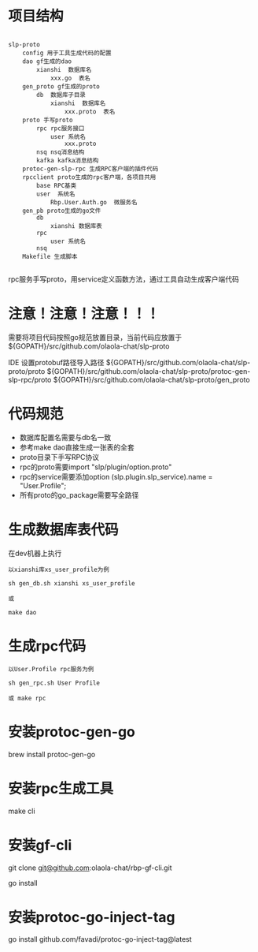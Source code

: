 

# 项目结构

```

slp-proto
    config 用于工具生成代码的配置
    dao gf生成的dao
        xianshi  数据库名
            xxx.go  表名
    gen_proto gf生成的proto
        db  数据库子目录
            xianshi  数据库名
                xxx.proto  表名
    proto 手写proto
        rpc rpc服务接口
            user 系统名
                xxx.proto
        nsq nsq消息结构
        kafka kafka消息结构
    protoc-gen-slp-rpc 生成RPC客户端的插件代码
    rpcclient proto生成的rpc客户端，各项目共用
        base RPC基类
        user  系统名
            Rbp.User.Auth.go  微服务名
    gen_pb proto生成的go文件
        db
            xianshi 数据库表
        rpc
            user 系统名
        nsq 
    Makefile 生成脚本
    
```

rpc服务手写proto，用service定义函数方法，通过工具自动生成客户端代码


# 注意！注意！注意！！！

需要将项目代码按照go规范放置目录，当前代码应放置于${GOPATH}/src/github.com/olaola-chat/slp-proto

IDE 设置protobuf路径导入路径
${GOPATH}/src/github.com/olaola-chat/slp-proto/proto
${GOPATH}/src/github.com/olaola-chat/slp-proto/protoc-gen-slp-rpc/proto
${GOPATH}/src/github.com/olaola-chat/slp-proto/gen_proto


# 代码规范

* 数据库配置名需要与db名一致
* 参考make dao直接生成一张表的全套
* proto目录下手写RPC协议
* rpc的proto需要import "slp/plugin/option.proto"
* rpc的service需要添加option (slp.plugin.slp_service).name = "User.Profile";
* 所有proto的go_package需要写全路径

# 生成数据库表代码

在dev机器上执行

```
以xianshi库xs_user_profile为例

sh gen_db.sh xianshi xs_user_profile

或

make dao

```

# 生成rpc代码

```
以User.Profile rpc服务为例

sh gen_rpc.sh User Profile

或 make rpc

```

# 安装protoc-gen-go
brew install protoc-gen-go

# 安装rpc生成工具
make cli

# 安装gf-cli

git clone git@github.com:olaola-chat/rbp-gf-cli.git

go install

# 安装protoc-go-inject-tag

go install github.com/favadi/protoc-go-inject-tag@latest
